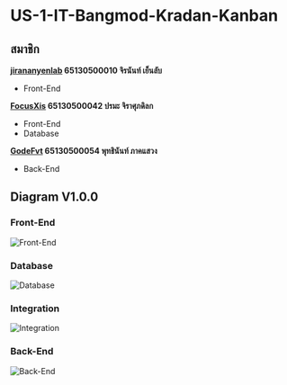 # US-1-IT-Bangmod-Kradan-Kanban

## สมาชิก 
**[jirananyenlab](https://www.github.com/jirananyenlab)  65130500010 จิรนันท์ เย็นลับ**

- Front-End

**[FocusXis](https://www.github.com/FocusXis)  65130500042 ปรมะ จิราศุภดิลก**

- Front-End
- Database

**[GodeFvt](https://www.github.com/GodeFvt)  65130500054 พุทธินันท์ ภาคแสวง**

- Back-End

## Diagram V1.0.0
### Front-End
![Front-End](https://github.com/user-attachments/assets/ac9f4bba-8f25-45a7-b1f5-37887d00654d)

### Database
![Database](https://github.com/user-attachments/assets/e4d043a7-5c74-493f-8cc1-59750b26a4fe)

### Integration
![Integration](https://github.com/user-attachments/assets/8cce56f7-347f-4367-96d7-a60e373ad500)

### Back-End
![Back-End](https://github.com/user-attachments/assets/038bbd6d-7275-442a-926f-fe2b4db6cf9d)
